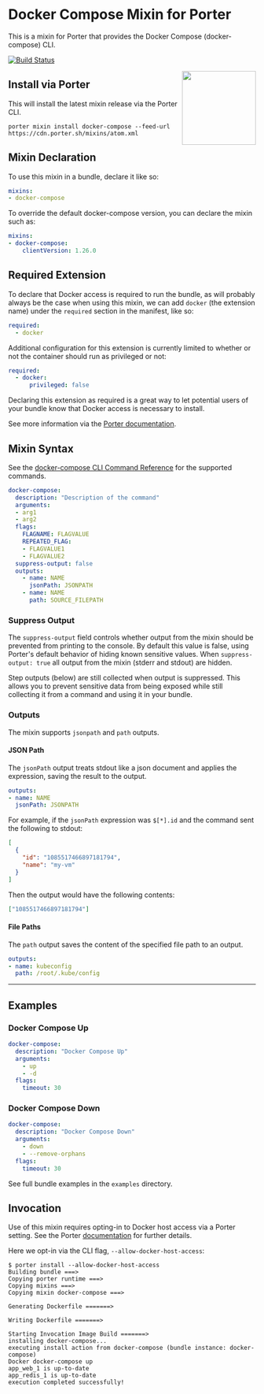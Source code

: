 # Docker Compose Mixin for Porter

This is a mixin for Porter that provides the Docker Compose (docker-compose) CLI.

[![Build Status](https://dev.azure.com/getporter/porter/_apis/build/status/docker-compose-mixin?branchName=main)](https://dev.azure.com/getporter/porter/_build/latest?definitionId=6&branchName=main)

<img src="https://porter.sh/images/mixins/docker-compose.png" align="right" width="150px"/>

## Install via Porter

This will install the latest mixin release via the Porter CLI.

```
porter mixin install docker-compose --feed-url https://cdn.porter.sh/mixins/atom.xml
```

## Mixin Declaration

To use this mixin in a bundle, declare it like so:

```yaml
mixins:
- docker-compose
```

To override the default docker-compose version, you can declare the mixin such as:

```yaml
mixins:
- docker-compose:
    clientVersion: 1.26.0
```

## Required Extension

To declare that Docker access is required to run the bundle, as will probably
always be the case when using this mixin, we can add `docker` (the extension name)
under the `required` section in the manifest, like so:

```yaml
required:
  - docker
```

Additional configuration for this extension is currently limited to whether or
not the container should run as privileged or not:

```yaml
required:
  - docker:
      privileged: false
```

Declaring this extension as required is a great way to let potential users of
your bundle know that Docker access is necessary to install.

See more information via the [Porter documentation](https://porter.sh/author-bundles/#docker).

## Mixin Syntax

See the [docker-compose CLI Command Reference](https://docs.docker.com/compose/reference/) for the supported commands.

```yaml
docker-compose:
  description: "Description of the command"
  arguments:
  - arg1
  - arg2
  flags:
    FLAGNAME: FLAGVALUE
    REPEATED_FLAG:
    - FLAGVALUE1
    - FLAGVALUE2
  suppress-output: false
  outputs:
    - name: NAME
      jsonPath: JSONPATH
    - name: NAME
      path: SOURCE_FILEPATH
```

### Suppress Output

The `suppress-output` field controls whether output from the mixin should be
prevented from printing to the console. By default this value is false, using
Porter's default behavior of hiding known sensitive values. When 
`suppress-output: true` all output from the mixin (stderr and stdout) are hidden.

Step outputs (below) are still collected when output is suppressed. This allows
you to prevent sensitive data from being exposed while still collecting it from
a command and using it in your bundle.

### Outputs

The mixin supports `jsonpath` and `path` outputs.


#### JSON Path

The `jsonPath` output treats stdout like a json document and applies the expression, saving the result to the output.

```yaml
outputs:
- name: NAME
  jsonPath: JSONPATH
```

For example, if the `jsonPath` expression was `$[*].id` and the command sent the following to stdout:

```json
[
  {
    "id": "1085517466897181794",
    "name": "my-vm"
  }
]
```

Then the output would have the following contents:

```json
["1085517466897181794"]
```

#### File Paths

The `path` output saves the content of the specified file path to an output.

```yaml
outputs:
- name: kubeconfig
  path: /root/.kube/config
```

---

## Examples

### Docker Compose Up

```yaml
docker-compose:
  description: "Docker Compose Up"
  arguments:
    - up
    - -d
  flags:
    timeout: 30
```

### Docker Compose Down

```yaml
docker-compose:
  description: "Docker Compose Down"
  arguments:
    - down
    - --remove-orphans
  flags:
    timeout: 30
```

See full bundle examples in the `examples` directory.

## Invocation

Use of this mixin requires opting-in to Docker host access via a Porter setting.  See the Porter [documentation](https://porter.sh/configuration/#allow-docker-host-access) for further details.

Here we opt-in via the CLI flag, `--allow-docker-host-access`:

```shell
$ porter install --allow-docker-host-access
Building bundle ===>
Copying porter runtime ===>
Copying mixins ===>
Copying mixin docker-compose ===>

Generating Dockerfile =======>

Writing Dockerfile =======>

Starting Invocation Image Build =======>
installing docker-compose...
executing install action from docker-compose (bundle instance: docker-compose)
Docker docker-compose up
app_web_1 is up-to-date
app_redis_1 is up-to-date
execution completed successfully!
```
